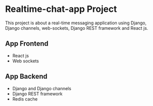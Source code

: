 # Realtime-chat-app Project
This project is about a real-time messaging application using Django, Django channels, web-sockets, Django REST framework and React js.

## App Frontend
* React js
* Web sockets
## App Backend
* Django and Django channels
* Django REST framework
* Redis cache
